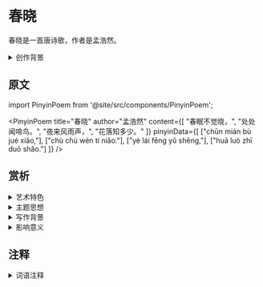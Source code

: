 # 春晓

春晓是一首唐诗歌，作者是孟浩然。

<details>
<summary>创作背景</summary>

这首诗作于唐，具体创作年代已不可考。

</details>

## 原文

import PinyinPoem from '@site/src/components/PinyinPoem';

<PinyinPoem 
  title="春晓"
  author="孟浩然"
  content={[
    "春眠不觉晓，",
    "处处闻啼鸟。",
    "夜来风雨声，",
    "花落知多少。"
  ]}
  pinyinData={[
    ["chūn mián bù jué xiǎo,"],
    ["chù chù wén tí niǎo."],
    ["yè lái fēng yǔ shēng,"],
    ["huā luò zhī duō shǎo."]
  ]}
/>

## 赏析

<details>
<summary>艺术特色</summary>

1. **语言特点**
   - 语言优美凝练
   - 意境深远
   - 韵律和谐

2. **表现手法**
   - 善用比喻和象征
   - 意象鲜明
   - 结构严谨

</details>

<details>
<summary>主题思想</summary>

1. **主题内容**
   - 待补充

2. **思想特色**
   - 待补充

</details>

<details>
<summary>写作背景</summary>

这首诗创作于唐，反映了当时的社会状况和文人心态。

</details>

<details>
<summary>影响意义</summary>

1. 艺术价值
   - 意境优美
   - 格律工整
   - 语言精炼

2. 历史价值
   - 反映时代特征
   - 展现文人情怀
   - 传承文化精神

</details>

## 注释

<details>
<summary>词语注释</summary>

- 待添加

</details>